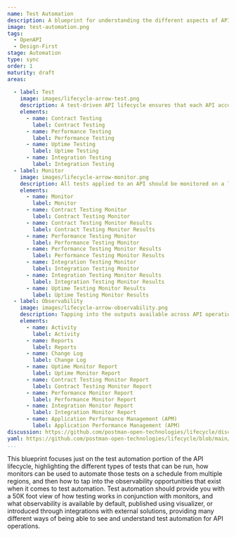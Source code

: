 ```yaml
---
name: Test Automation
description: A blueprint for understanding the different aspects of API test automation.
image: test-automation.png
tags:
  - OpenAPI
  - Design-First
stage: Automation
type: sync
order: 1
maturity: draft
areas:  
   
  - label: Test
    image: images/lifecycle-arrow-test.png
    description: A test-driven API lifecycle ensures that each API accomplishes the intended purpose it was developed for, providing manual and automated ways to ensure an API hasn't changed unexpectedly, is as performant as required, and meets the security expectations of everyone involved, helping establish a high quality of service consistently across all APIs.
    elements:
      - name: Contract Testing
        label: Contract Testing   
      - name: Performance Testing
        label: Performance Testing       
      - name: Uptime Testing
        label: Uptime Testing       
      - name: Integration Testing
        label: Integration Testing      
  - label: Monitor
    image: images/lifecycle-arrow-monitor.png
    description: All tests applied to an API should be monitored on a logical schedule and from relevant geographic regions, monitoring that APIs aren't breaking their contract, falling below their agreed upon service level agreement (SLA), or becoming a security risk, helping automate the quality of service across APIs in a way that allows teams to be as productive as possible.
    elements:
      - name: Monitor
        label: Monitor
      - name: Contract Testing Monitor
        label: Contract Testing Monitor  
      - name: Contract Testing Monitor Results
        label: Contract Testing Monitor Results           
      - name: Performance Testing Monitor
        label: Performance Testing Monitor  
      - name: Performance Testing Monitor Results   
        label: Performance Testing Monitor Results                             
      - name: Integration Testing Monitor
        label: Integration Testing Monitor   
      - name: Integration Testing Monitor Results
        label: Integration Testing Monitor Results   
      - name: Uptime Testing Monitor Results
        label: Uptime Testing Monitor Results                           
  - label: Observability
    image: images/lifecycle-arrow-observability.png
    description: Tapping into the outputs available across API operations to understand what is happening with individual APIs throughout their lifecycle, but also in aggregate for domains, teams, and other logical groups, helping make API operations more visible in real time.
    elements:
      - name: Activity
        label: Activity 
      - name: Reports
        label: Reports
      - name: Change Log
        label: Change Log      
      - name: Uptime Monitor Report
        label: Uptime Monitor Report   
      - name: Contract Testing Monitor Report
        label: Contract Testing Monitor Report    
      - name: Performance Monitor Report
        label: Performance Monitor Report   
      - name: Integration Monitor Report
        label: Integration Monitor Report           
      - name: Application Performance Management (APM)  
        label: Application Performance Management (APM)          
discussion: https://github.com/postman-open-technologies/lifecycle/discussions/33
yaml: https://github.com/postman-open-technologies/lifecycle/blob/main/_blueprints/test-automation.md
...
```

This blueprint focuses just on the test automation portion of the API lifecycle, highlighting the different types of tests that can be run, how monitors can be used to automate those tests on a schedule from multiple regions, and then how to tap into the observability opportunities that exist when it comes to test automation. Test automation should provide you with a 50K foot view of how testing works in conjunction with monitors, and what observability is available by default, published using visualizer, or introduced through integrations with external solutions, providing many different ways of being able to see and understand test automation for API operations.